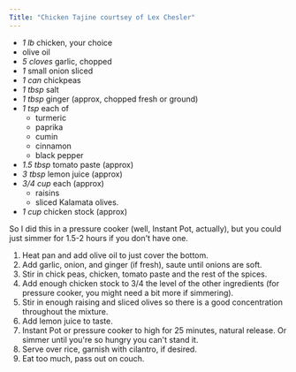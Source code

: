 ```yaml
---
Title: "Chicken Tajine courtsey of Lex Chesler"
---
```


<!--more-->

 - *1 lb* chicken, your choice
 - olive oil
 - *5 cloves* garlic, chopped
 - *1* small onion sliced
 - *1 can* chickpeas
 - *1 tbsp* salt
 - *1 tbsp* ginger (approx, chopped fresh or ground)
 - *1 tsp* each of
   - turmeric
   - paprika
   - cumin
   - cinnamon
   - black pepper
 - *1.5 tbsp* tomato paste (approx)
 - *3 tbsp* lemon juice (approx)
 - *3/4 cup* each  (approx)
   - raisins
   - sliced Kalamata olives.
 - *1 cup* chicken stock (approx)

So I did this in a pressure cooker (well, Instant Pot, actually), but you could just simmer for 1.5-2 hours if you don't have one.


1. Heat pan and add olive oil to just cover the bottom.
2. Add garlic, onion, and ginger (if fresh), saute until onions are soft.
3. Stir in chick peas, chicken, tomato paste and the rest of the spices.
4. Add enough chicken stock to 3/4 the level of the other ingredients (for pressure cooker, you might need a bit more if simmering).
5. Stir in enough raising and sliced olives so there is a good concentration throughout the mixture.
6. Add lemon juice to taste.
7. Instant Pot or pressure cooker to high for 25 minutes, natural release.  Or simmer until you're so hungry you can't stand it.
8. Serve over rice, garnish with cilantro, if desired.
9. Eat too much, pass out on couch.

